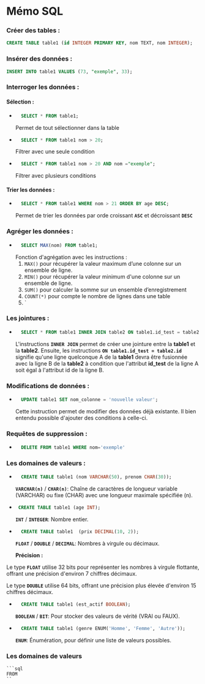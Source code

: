 # Mémo  **SQL**


### Créer des tables :

```sql
CREATE TABLE table1 (id INTEGER PRIMARY KEY, nom TEXT, nom INTEGER);
```


### Insérer des données :

```sql
INSERT INTO table1 VALUES (73, "exemple", 33);
```

### Interroger les données :

#### Sélection :

- ```sql
    SELECT * FROM table1;
    ``` 
    Permet de tout sélectionner dans la table

- ```sql
    SELECT * FROM table1 nom > 20;
    ```
    Filtrer avec une seule condition

- ```sql
    SELECT * FROM table1 nom > 20 AND nom ="exemple";
    ```
    Filtrer avec plusieurs conditions

#### Trier les données :

- ```sql
    SELECT * FROM table1 WHERE nom > 21 ORDER BY age DESC;
    ``` 
    Permet de trier les données par orde croissant **`ASC`** et décroissant **`DESC`**

### Agréger les données :

- ```sql
    SELECT MAX(nom) FROM table1;
    ```
    Fonction d'agrégation avec les instructions :
    1. `MAX()` pour récupérer la valeur maximum d’une colonne sur un ensemble de ligne.
    2. `MIN()` pour récupérer la valeur minimum d'une colonne sur un ensemble de ligne.
    3. `SUM()` pour calculer la somme sur un ensemble d’enregistrement
    4. `COUNT(*)` pour compte le nombre de lignes dans une table
    5. `

### Les jointures : 

- ```sql
    SELECT * FROM table1 INNER JOIN table2 ON table1.id_test = table2.id
    ```
    L'instructions **``INNER JOIN``** permet de créer une jointure entre la **table1** et la **table2**. Ensuite, les instructions **``ON table1.id_test = table2.id``** signifie qu'une ligne quelconque A de la **table1** devra être fusionnée avec la ligne B de la **table2** à condition que l'attribut **id_test** de la ligne A soit égal à l'attribut id de la ligne B.

### Modifications de données :

- ```sql
    UPDATE table1 SET nom_colonne = 'nouvelle valeur';
    ```
    Cette instruction permet de modifier des données déjà existante. Il bien entendu possible d'ajouter des conditions à celle-ci.

### Requêtes de suppression : 
    
- ```sql
    DELETE FROM table1 WHERE nom='exemple'
    ```

### Les domaines de valeurs : 

- ```sql
    CREATE TABLE table1 (nom VARCHAR(50), prenom CHAR(30));
    ```
    **`VARCHAR(n)`** / **`CHAR(n)`**: Chaîne de caractères de longueur variable (VARCHAR) ou fixe (CHAR) avec une longueur maximale spécifiée (n).

-  ```sql 
    CREATE TABLE table1 (age INT);
    ```
    **`INT`** / **`INTEGER`**: Nombre entier.

- ```sql 
    CREATE TABLE table1  (prix DECIMAL(10, 2));
    ```
    **`FLOAT`** / **`DOUBLE`** / **`DECIMAL`**: Nombres à virgule ou décimaux.

    **Précision :** 

 Le type **`FLOAT`** utilise 32 bits pour représenter les nombres à virgule flottante, offrant une précision d'environ 7 chiffres décimaux.
        
 Le type **`DOUBLE`** utilise 64 bits, offrant une précision plus élevée d'environ 15 chiffres décimaux.

- ```sql 
    CREATE TABLE table1 (est_actif BOOLEAN);
    ```
    **`BOOLEAN`** / **`BIT`**: Pour stocker des valeurs de vérité (VRAI ou FAUX).

- ```sql
    CREATE TABLE table1 (genre ENUM('Homme', 'Femme', 'Autre'));
    ```
    **`ENUM`**: Énumération, pour définir une liste de valeurs possibles.

### Les domaines de valeurs
    ```sql
    FROM
    ``